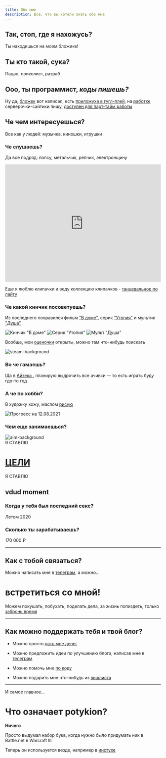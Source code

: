 ```yaml
---
title: Обо мне 
description: Все, что вы хотели знать обо мне
---
```


<div class="card white-text bg-black">

## Так, стоп, где я нахожусь?

Ты находишься на моем бложике!

<new-img-row>
  <img-slide  img-class="border-2 rounded border-white" src="/images/n/blog.png" alt="Главная бложика"></img-slide>
</new-img-row>

</div>

<div class="flex casino">

  <div class="flex-grow">

## Ты кто такой, сука? <twitch-emote emote="casino"></twitch-emote>

Пацан, приколист, разраб

  </div>

  <div class="flex-initial w-32">
    <new-img-row>
      <img-slide  src="/images/n/me2.jpg" alt="Флексить люблю"></img-slide>
    </new-img-row>
  </div>
</div>


<div class="flex flex-col md:flex-row md:space-x-4 programmer">

  <div>
    <new-img-row>
      <img-slide  src="/images/n/programmer.webp" alt="Программист? Пошел нахуй!" :show-caption="false"></img-slide>
    </new-img-row>
  </div>

  <div >

  ## Ооо, ты программист, *коды пишешь?*

  <div class="white-text">
  
  Ну да, [бложек](https://github.com/potykion/potykion.github.io) вот написал,
  есть [приложуха в гугл-плей](https://play.google.com/store/apps/details?id=dev.palka.yaxxxta),
  на [работке](https://rbcn.mobi/) серверочки-сайтики пишу, [доступен для парт-тайм работы](/dev/cv)

  </div>

  </div>

</div>


## Че чем интересуешься?

Все как у людей: музычка, киношки, игрушки

<div class="spotify">

### Че слушаешь?

Да все подряд: попсу, метальчик, репчик, электронщину

<iframe src="https://open.spotify.com/embed/playlist/6ZOBCtTPzXI49MXwARyZRj" width="100%" height="380" frameBorder="0" allowtransparency="true" allow="encrypted-media"></iframe>

Еще я люблю клипачки и веду коллекцию клипачков - 
<a class="yt" href="https://www.youtube.com/playlist?list=PLdb8DVmvU9i5bGINNz10f-ga_bqD41O4q">танцевальное по лайту</a>

</div>

<div class="kp">

### Че какой кинчик посоветуешь?

  <div class="kp-body">

Из последнего понравился фильм ["В доме"](https://www.kinopoisk.ru/film/596266/),
серик ["Утопия"](https://www.kinopoisk.ru/series/731962/) и мультик ["Душа"](https://www.kinopoisk.ru/film/775273/)

  <div class="flex justify-around space-x-2 h-40 md:h-80">
    <img loading="lazy" class="rounded w-1/3 object-contain" src="/images/n/Dans-la-maison.webp" alt='Кинчик "В доме"'/>
    <img loading="lazy" class="rounded w-1/3 object-contain" src="/images/n/Utopia.webp" alt='Серик "Утопия"'/>
    <img loading="lazy" class="rounded w-1/3 object-contain" src="/images/n/Soul.jpg" alt='Мульт "Душа"'/>
  </div>

Вообще, мои <a class="kp-link" href="https://www.kinopoisk.ru/user/4445656/votes/">оценочки</a> открыты, можно там
что-нибудь поискать

  </div>

</div>

<div class="steam">

<img loading="lazy" class="steam-bg" src="/images/n/steam-bg.png" alt="steam-background" />

<div class="steam-content">

### Во че гамаешь?

Ща
в [Айзека <twitch-emote emote="isaac" :small="true" ></twitch-emote>](https://store.steampowered.com/app/250900/The_Binding_of_Isaac_Rebirth/)
, планирую выдрочить все ачивки — то есть играть буду где-то год

<new-img-row>
  <img-slide src="/images/n/isaac-progress.png" alt="Прогресс на 12.08.2021" ></img-slide>
</new-img-row>

</div>

</div>


<div class="flex justify-between risovach">

  <div class="self-end">

### А че по хобби?

В художку хожу, маслом [рисую](https://www.instagram.com/poty_risovach)

  </div>

  <div class="py-2 ">
    <img loading="lazy" class="h-full object-contain rounded" src="/images/n/risovach.jpg" alt="Прогресс на 12.08.2021" ></img>
  </div>

</div>

### Чем еще занимаешься?

<div class="aim">

<img loading="lazy" class="aim-bg" src="/images/n/aim.png" alt="aim-background" />

<div class="aim-content">

<div class="font-bold">Я СТАВЛЮ</div> 

# [ЦЕЛИ](/n/goals2021)

<div class="invisible font-bold">Я СТАВЛЮ</div> 

</div>

</div>


<div class="vdud">

<h2 class="text-center italic">
  <twitch-emote :big="true" emote="vdud" ></twitch-emote> vdud moment <twitch-emote emote="vdud" :big="true" ></twitch-emote>
</h2>

### Когда у тебя был последний секс?

Летом 2020

### Сколько ты зарабатываешь?

170 000 ₽

</div>

---

## Как с тобой связаться?

Можно написать мне в [телеграм](https://t.me/potykion), а можно...

# встретиться со мной!

Можем покушать, побухать, поделать дела, за жизнь попиздеть,
только <a class="calendly" href="https://calendly.com/potykion/vstrechalovo">забронь время</a>


---

## Как можно поддержать тебя и твой блог?

- Можно просто <a class="money" href="https://www.tinkoff.ru/rm/leybovich.nikita1/8PkYa74332">дать мне денег</a>


- Можно предложить идеи по улучшению блога, написав мне в [телеграм](https://t.me/potykion)
- Можно помочь мне [по коду](https://github.com/potykion/potykion.github.io/issues)
- Можно подарить мне что-нибудь из [вишлиста](/n/wishlist)

---

И самое главное...

# Что означает potykion?

**Ничего**

Просто выдумал набор букв, когда нужно было придумать ник в Battle.net в Warcraft III

Теперь он используется везде, например в [инстухе](https://www.instagram.com/potykion/)


